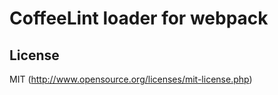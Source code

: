 # CoffeeLint loader for webpack

## License

MIT (http://www.opensource.org/licenses/mit-license.php)

